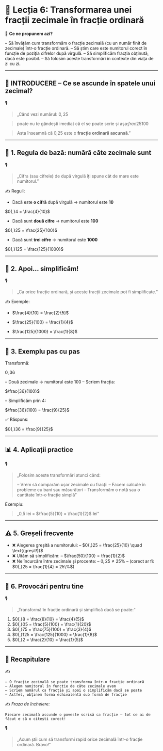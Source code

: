 # 📘 Lecția 6: Transformarea unei fracții zecimale în fracție ordinară

🎯 **Ce ne propunem azi?**

– Să învățăm cum transformăm o fracție zecimală (cu un număr finit de zecimale) într-o fracție ordinară.
 – Să știm care este numitorul corect în funcție de poziția cifrelor după virgulă.
 – Să simplificăm fracția obținută, dacă este posibil.
 – Să folosim aceste transformări în contexte din viața de zi cu zi.

------

## 🔔 INTRODUCERE – Ce se ascunde în spatele unui zecimal?

🎙️

> „Când vezi numărul: $0{,}25$

> poate nu te gândești imediat că el se poate scrie și așa:$frac{25}{100}$

> Asta înseamnă că 0,25 este o **fracție ordinară ascunsă**.”

------

## 🔹 1. Regula de bază: numără câte zecimale sunt

🎙️

> „Cifra (sau cifrele) de după virgulă îți spune cât de mare este numitorul.”

✍️ Reguli:

- Dacă este **o cifră** după virgulă → numitorul este **10**

$0{,}4 = \frac{4}{10}$

- Dacă sunt **două cifre** → numitorul este **100**

$0{,}25 = \frac{25}{100}$

- Dacă sunt **trei cifre** → numitorul este **1000**

$0{,}125 = \frac{125}{1000}$

------

## 🔹 2. Apoi… simplificăm!

🎙️

> „Ca orice fracție ordinară, și aceste fracții zecimale pot fi simplificate.”

✍️ Exemple:

- $\frac{4}{10} = \frac{2}{5}$

- $\frac{25}{100} = \frac{1}{4}$

- $\frac{125}{1000} = \frac{1}{8}$

------

## 🔹 3. Exemplu pas cu pas

Transformă:

$0{,}36$

– Două zecimale → numitorul este 100
 – Scriem fracția:

$\frac{36}{100}$

– Simplificăm prin 4:

$\frac{36}{100} = \frac{9}{25}$

✅ Răspuns:

$0{,}36 = \frac{9}{25}$

------

## 📊 4. Aplicații practice

🎙️

> „Folosim aceste transformări atunci când:
>
> – Vrem să comparăm ușor zecimale cu fracții
>  – Facem calcule în probleme cu bani sau măsurători
>  – Transformăm o notă sau o cantitate într-o fracție simplă”

Exemplu:

> „0,5 lei = $\frac{5}{10} = \frac{1}{2}$ lei”

------

## ⚠️ 5. Greșeli frecvente

- ❌ Alegerea greșită a numitorului:
   – $0{,}25 = \frac{25}{10} \quad \text{(greșit!)}$
- ❌ Uităm să simplificăm:
   – $\frac{50}{100} = \frac{1}{2}$
- ❌ Ne încurcăm între zecimale și procente:
   – $0{,}25 \neq 25\%$
   – (corect ar fi: $0{,}25 = \frac{1}{4} = 25\%$)

------

## 🧩 6. Provocări pentru tine

🎙️

> „Transformă în fracție ordinară și simplifică dacă se poate:”

1. $0{,}8 = \frac{8}{10} = \frac{4}{5}$
2. $0{,}05 = \frac{5}{100} = \frac{1}{20}$
3. $0{,}75 = \frac{75}{100} = \frac{3}{4}$
4. $0{,}125 = \frac{125}{1000} = \frac{1}{8}$
5. $0{,}2 = \frac{2}{10} = \frac{1}{5}$

------

## 🔁 Recapitulare

✍️

```
– O fracție zecimală se poate transforma într-o fracție ordinară
– Alegem numitorul în funcție de câte zecimale avem
– Scriem numărul ca fracție și apoi o simplificăm dacă se poate
– Astfel, obținem forma echivalentă sub formă de fracție
```

✍️ *Fraza de încheiere:*

```
Fiecare zecimală ascunde o poveste scrisă ca fracție – tot ce ai de făcut e să o citești corect!
```

🎙️

> „Acum știi cum să transformi rapid orice zecimală într-o fracție ordinară. Bravo!”

